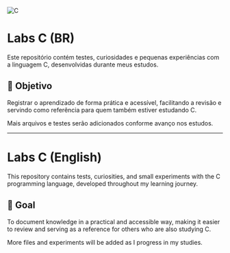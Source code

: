 ![C](https://img.shields.io/badge/C-00599C?style=for-the-badge&logo=c&logoColor=white)

# Labs C (BR)

Este repositório contém testes, curiosidades e pequenas experiências com a linguagem C, desenvolvidas durante meus estudos.

## 🧠 Objetivo

Registrar o aprendizado de forma prática e acessível, facilitando a revisão e servindo como referência para quem também estiver estudando C.

Mais arquivos e testes serão adicionados conforme avanço nos estudos.

---

# Labs C (English)

This repository contains tests, curiosities, and small experiments with the C programming language, developed throughout my learning journey.

## 🧠 Goal

To document knowledge in a practical and accessible way, making it easier to review and serving as a reference for others who are also studying C.

More files and experiments will be added as I progress in my studies.
